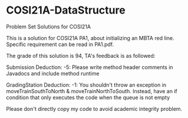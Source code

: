 # COSI21A-DataStructure
Problem Set Solutions for COSI21A


This is a solution for COSI21A PA1, about initializing an MBTA red line. Specific requirement can be read in PA1.pdf.


The grade of this solution is 94, TA's feedback is as followed:


Submission Deduction: -5: Please write method header comments in Javadocs and include method runtime

GradingStation Deduction: -1: You shouldn't throw an exception in moveTrainSouthToNorth & moveTrainNorthToSouth. Instead, have an if condition that only executes the code when the queue is not empty

Please don't directly copy my code to avoid academic integrity problem.
